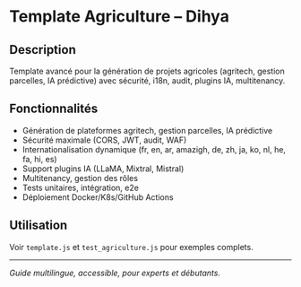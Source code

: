 # Template Agriculture – Dihya

## Description
Template avancé pour la génération de projets agricoles (agritech, gestion parcelles, IA prédictive) avec sécurité, i18n, audit, plugins IA, multitenancy.

## Fonctionnalités
- Génération de plateformes agritech, gestion parcelles, IA prédictive
- Sécurité maximale (CORS, JWT, audit, WAF)
- Internationalisation dynamique (fr, en, ar, amazigh, de, zh, ja, ko, nl, he, fa, hi, es)
- Support plugins IA (LLaMA, Mixtral, Mistral)
- Multitenancy, gestion des rôles
- Tests unitaires, intégration, e2e
- Déploiement Docker/K8s/GitHub Actions

## Utilisation
Voir `template.js` et `test_agriculture.js` pour exemples complets.

---

*Guide multilingue, accessible, pour experts et débutants.*
